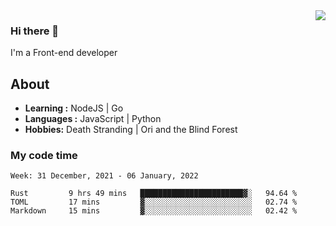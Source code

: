 <img align='right' src="https://github-readme-stats.vercel.app/api?username=strugglebak&show_icons=true">

### Hi there 👋

I'm a Front-end developer

## About

-  **Learning :** NodeJS | Go
-  **Languages :** JavaScript | Python
-  **Hobbies:** Death Stranding | Ori and the Blind Forest

### My code time

<!--START_SECTION:waka-->
```text
Week: 31 December, 2021 - 06 January, 2022

Rust         9 hrs 49 mins   ███████████████████████▓░   94.64 % 
TOML         17 mins         ▓░░░░░░░░░░░░░░░░░░░░░░░░   02.74 % 
Markdown     15 mins         ▓░░░░░░░░░░░░░░░░░░░░░░░░   02.42 % 
```
<!--END_SECTION:waka-->
